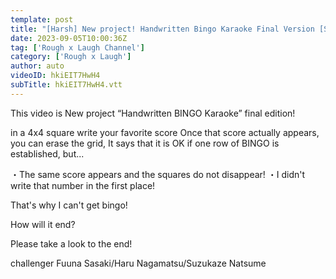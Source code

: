 ```yaml
---
template: post
title: "[Harsh] New project! Handwritten Bingo Karaoke Final Version [Sakuma P's Evaluation]"
date: 2023-09-05T10:00:36Z
tag: ['Rough x Laugh Channel']
category: ['Rough x Laugh']
author: auto 
videoID: hkiEIT7HwH4
subTitle: hkiEIT7HwH4.vtt
---
```

This video is
New project “Handwritten BINGO Karaoke” final edition!


in a 4x4 square
write your favorite score
Once that score actually appears, you can erase the grid,
It says that it is OK if one row of BINGO is established, but...

・The same score appears and the squares do not disappear!
・I didn't write that number in the first place!

That's why I can't get bingo!

How will it end?

Please take a look to the end!

challenger
Fuuna Sasaki/Haru Nagamatsu/Suzukaze Natsume